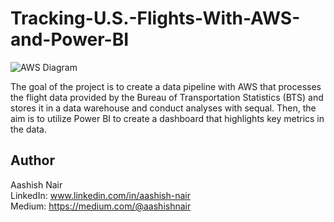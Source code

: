 # Tracking-U.S.-Flights-With-AWS-and-Power-BI

![AWS Diagram](https://github.com/anair123/Tracking-U.S.-Flights-With-AWS-and-Power-BI/assets/47230033/2db2d536-d5b2-4d51-bf41-eea9d7652d00)


The goal of the project is to create a data pipeline with AWS that processes the flight data provided by the Bureau of Transportation Statistics (BTS) and stores it in a data warehouse and conduct analyses with sequal. Then, the aim is to utilize Power BI to create a dashboard that highlights key metrics in the data.  


## Author
Aashish Nair  
LinkedIn: www.linkedin.com/in/aashish-nair  
Medium: https://medium.com/@aashishnair
